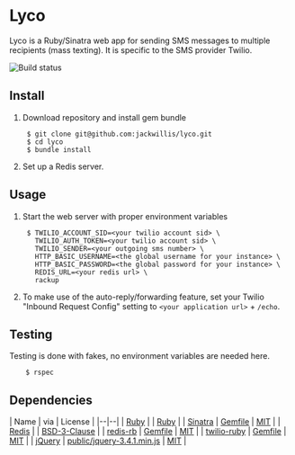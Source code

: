 # Lyco

Lyco is a Ruby/Sinatra web app for sending SMS messages to multiple recipients (mass texting).
It is specific to the SMS provider Twilio.

![Build status](https://travis-ci.org/jackwillis/lyco.svg?branch=master)

## Install

1. Download repository and install gem bundle

        $ git clone git@github.com:jackwillis/lyco.git
        $ cd lyco
        $ bundle install

2. Set up a Redis server.

## Usage

1. Start the web server with proper environment variables

        $ TWILIO_ACCOUNT_SID=<your twilio account sid> \
          TWILIO_AUTH_TOKEN=<your twilio account sid> \
          TWILIO_SENDER=<your outgoing sms number> \
          HTTP_BASIC_USERNAME=<the global username for your instance> \
          HTTP_BASIC_PASSWORD=<the global password for your instance> \
          REDIS_URL=<your redis url> \
          rackup

2. To make use of the auto-reply/forwarding feature,
set your Twilio "Inbound Request Config" setting to `<your application url>` + `/echo`.

## Testing

Testing is done with fakes, no environment variables are needed here.

        $ rspec

## Dependencies

| Name | via | License |
|--|--|
| [Ruby](https://www.ruby-lang.org/) | | [Ruby](https://www.ruby-lang.org/en/about/license.txt) |
| [Sinatra](http://sinatrarb.com/) | [Gemfile](Gemfile) | [MIT](https://opensource.org/licenses/MIT) |
| [Redis](https://redis.io/) | | [BSD-3-Clause](https://opensource.org/licenses/BSD-3-Clause) |
| [redis-rb](https://github.com/redis/redis-rb) | [Gemfile](Gemfile) | [MIT](https://opensource.org/licenses/MIT) |
| [twilio-ruby](https://www.twilio.com/docs/libraries/ruby) | [Gemfile](Gemfile) | [MIT](https://opensource.org/licenses/MIT) |
| [jQuery](https://jquery.com/) | [public/jquery-3.4.1.min.js](public/jquery-3.4.1.min.js) | [MIT](https://opensource.org/licenses/MIT) |